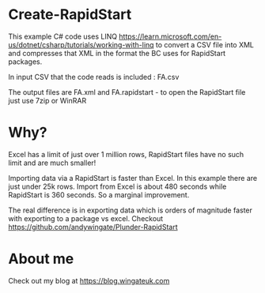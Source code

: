 # Create-RapidStart

This example C# code uses LINQ https://learn.microsoft.com/en-us/dotnet/csharp/tutorials/working-with-linq to convert a CSV file into XML and compresses that XML in the format the BC uses for RapidStart packages.

In input CSV that the code reads is included : FA.csv

The output files are FA.xml and FA.rapidstart - to open the RapidStart file just use 7zip or WinRAR

# Why?

Excel has a limit of just over 1 million rows, RapidStart files have no such limit and are much smaller!

Importing data via a RapidStart is faster than Excel. In this example there are just under 25k rows. Import from Excel is about 480 seconds while RapidStart is 360 seconds. So a marginal improvement.

The real difference is in exporting data which is orders of magnitude faster with exporting to a package vs excel. Checkout https://github.com/andywingate/Plunder-RapidStart

# About me

Check out my blog at https://blog.wingateuk.com

